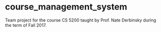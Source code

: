 # course_management_system
Team project for the course CS 5200 taught by Prof. Nate Derbinsky during the term of Fall 2017.
